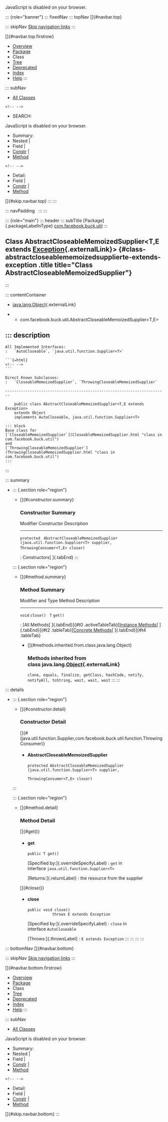 <div>

JavaScript is disabled on your browser.

</div>

::: {role="banner"}
::: fixedNav
::: topNav
[]{#navbar.top}

::: skipNav
[Skip navigation links](#skip.navbar.top "Skip navigation links")
:::

[]{#navbar.top.firstrow}

-   [Overview](../../../../index.html)
-   [Package](package-summary.html)
-   Class
-   [Tree](package-tree.html)
-   [Deprecated](../../../../deprecated-list.html)
-   [Index](../../../../index-all.html)
-   [Help](../../../../help-doc.html)
:::

::: subNav
-   [All Classes](../../../../allclasses.html)

```{=html}
<!-- -->
```
-   SEARCH:

<div>

<div>

JavaScript is disabled on your browser.

</div>

</div>

<div>

-   Summary: 
-   Nested \| 
-   Field \| 
-   [Constr](#constructor.summary) \| 
-   [Method](#method.summary)

```{=html}
<!-- -->
```
-   Detail: 
-   Field \| 
-   [Constr](#constructor.detail) \| 
-   [Method](#method.detail)

</div>

[]{#skip.navbar.top}
:::
:::

::: navPadding
 
:::
:::

::: {role="main"}
::: header
::: subTitle
[Package]{.packageLabelInType} [com.facebook.buck.util](package-summary.html)
:::

## Class AbstractCloseableMemoizedSupplier\<T,​E extends [Exception](http://docs.oracle.com/javase/7/docs/api/java/lang/Exception.html?is-external=true "class or interface in java.lang"){.externalLink}\> {#class-abstractcloseablememoizedsupplierte-extends-exception .title title="Class AbstractCloseableMemoizedSupplier"}
:::

::: contentContainer
-   [java.lang.Object](http://docs.oracle.com/javase/7/docs/api/java/lang/Object.html?is-external=true "class or interface in java.lang"){.externalLink}

-   -   com.facebook.buck.util.AbstractCloseableMemoizedSupplier\<T,​E\>

::: description
-   

    All Implemented Interfaces:
    :   `AutoCloseable`, `java.util.function.Supplier<T>`

    ```{=html}
    <!-- -->
    ```

    Direct Known Subclasses:
    :   `CloseableMemoizedSupplier`, `ThrowingCloseableMemoizedSupplier`

    ------------------------------------------------------------------------

        public class AbstractCloseableMemoizedSupplier<T,​E extends Exception>
        extends Object
        implements AutoCloseable, java.util.function.Supplier<T>

    ::: block
    Base class for
    [`CloseableMemoizedSupplier`](CloseableMemoizedSupplier.html "class in com.facebook.buck.util")
    and
    [`ThrowingCloseableMemoizedSupplier`](ThrowingCloseableMemoizedSupplier.html "class in com.facebook.buck.util")
    :::
:::

::: summary
-   ::: {.section role="region"}
    -   []{#constructor.summary}

        ### Constructor Summary

          Modifier       Constructor                                                                                                                                   Description
          -------------- --------------------------------------------------------------------------------------------------------------------------------------------- -------------
          `protected `   `AbstractCloseableMemoizedSupplier​(java.util.function.Supplier<T> supplier,                                  ThrowingConsumer<T,​E> closer)`    

          : Constructors[ ]{.tabEnd}
    :::

    ::: {.section role="region"}
    -   []{#method.summary}

        ### Method Summary

          Modifier and Type   Method      Description
          ------------------- ----------- -------------
          `void`              `close()`    
          `T`                 `get()`      

          : [All Methods[ ]{.tabEnd}]{#t0 .activeTableTab}[[Instance
          Methods](javascript:show(2);)[ ]{.tabEnd}]{#t2
          .tableTab}[[Concrete
          Methods](javascript:show(8);)[ ]{.tabEnd}]{#t4 .tableTab}

        -   []{#methods.inherited.from.class.java.lang.Object}

            ### Methods inherited from class java.lang.[Object](http://docs.oracle.com/javase/7/docs/api/java/lang/Object.html?is-external=true "class or interface in java.lang"){.externalLink}

            `clone, equals, finalize, getClass, hashCode, notify, notifyAll, toString, wait, wait, wait`
    :::
:::

::: details
-   ::: {.section role="region"}
    -   []{#constructor.detail}

        ### Constructor Detail

        []{#<init>(java.util.function.Supplier,com.facebook.buck.util.function.ThrowingConsumer)}

        -   #### AbstractCloseableMemoizedSupplier

                protected AbstractCloseableMemoizedSupplier​(java.util.function.Supplier<T> supplier,
                                                            ThrowingConsumer<T,​E> closer)
    :::

    ::: {.section role="region"}
    -   []{#method.detail}

        ### Method Detail

        []{#get()}

        -   #### get

            ``` methodSignature
            public T get()
            ```

            [Specified by:]{.overrideSpecifyLabel}
            :   `get` in interface `java.util.function.Supplier<T>`

            [Returns:]{.returnLabel}
            :   the resource from the supplier

        []{#close()}

        -   #### close

            ``` methodSignature
            public void close()
                       throws E extends Exception
            ```

            [Specified by:]{.overrideSpecifyLabel}
            :   `close` in interface `AutoCloseable`

            [Throws:]{.throwsLabel}
            :   `E extends Exception`
    :::
:::
:::
:::

::: bottomNav
[]{#navbar.bottom}

::: skipNav
[Skip navigation links](#skip.navbar.bottom "Skip navigation links")
:::

[]{#navbar.bottom.firstrow}

-   [Overview](../../../../index.html)
-   [Package](package-summary.html)
-   Class
-   [Tree](package-tree.html)
-   [Deprecated](../../../../deprecated-list.html)
-   [Index](../../../../index-all.html)
-   [Help](../../../../help-doc.html)
:::

::: subNav
-   [All Classes](../../../../allclasses.html)

<div>

<div>

JavaScript is disabled on your browser.

</div>

</div>

<div>

-   Summary: 
-   Nested \| 
-   Field \| 
-   [Constr](#constructor.summary) \| 
-   [Method](#method.summary)

```{=html}
<!-- -->
```
-   Detail: 
-   Field \| 
-   [Constr](#constructor.detail) \| 
-   [Method](#method.detail)

</div>

[]{#skip.navbar.bottom}
:::
